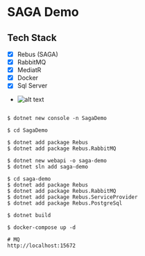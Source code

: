 # SAGA Demo

## Tech Stack
- [x] Rebus (SAGA)
- [x] RabbitMQ
- [x] MediatR
- [x] Docker
- [x] Sql Server

- ![alt text](./doc/saga-demo.gif)

```dotnetcli

$ dotnet new console -n SagaDemo

$ cd SagaDemo

$ dotnet add package Rebus
$ dotnet add package Rebus.RabbitMQ

$ dotnet new webapi -o saga-demo
$ dotnet sln add saga-demo

$ cd saga-demo
$ dotnet add package Rebus
$ dotnet add package Rebus.RabbitMQ
$ dotnet add package Rebus.ServiceProvider
$ dotnet add package Rebus.PostgreSql

$ dotnet build

$ docker-compose up -d

# MQ
http://localhost:15672


```
